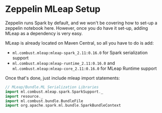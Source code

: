 # Zeppelin MLeap Setup

Zeppelin runs Spark by default, and we won't be covering how to set-up a zeppelin notebook here. However, once you do have it set-up, adding MLeap as a dependency is very easy.

MLeap is already located on Maven Central, so all you have to do is add:
* `ml.combust.mleap:mleap-spark_2.11:0.16.0` for Spark serialization support
* `ml.combust.mleap:mleap-runtime_2.11:0.16.0` and `ml.combust.mleap:mleap-core_2.11:0.16.0` for MLeap Runtime support

Once that's done, just include mleap import statements:

```scala
// MLeap/Bundle.ML Serialization Libraries
import ml.combust.mleap.spark.SparkSupport._
import resource._
import ml.combust.bundle.BundleFile
import org.apache.spark.ml.bundle.SparkBundleContext
```
